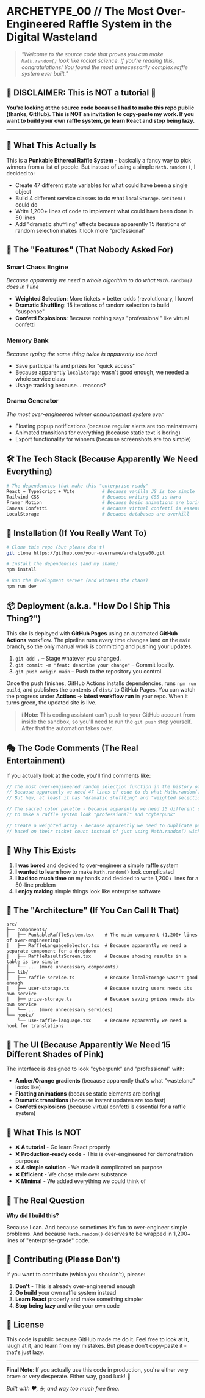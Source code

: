 # ARCHETYPE_00 // The Most Over-Engineered Raffle System in the Digital Wasteland

> *"Welcome to the source code that proves you can make `Math.random()` look like rocket science. If you're reading this, congratulations! You found the most unnecessarily complex raffle system ever built."*

## 🚨 **DISCLAIMER: This is NOT a tutorial** 🚨

**You're looking at the source code because I had to make this repo public (thanks, GitHub). This is NOT an invitation to copy-paste my work. If you want to build your own raffle system, go learn React and stop being lazy.**

---

## 🤖 **What This Actually Is**

This is a **Punkable Ethereal Raffle System** - basically a fancy way to pick winners from a list of people. But instead of using a simple `Math.random()`, I decided to:

- Create 47 different state variables for what could have been a single object
- Build 4 different service classes to do what `localStorage.setItem()` could do
- Write 1,200+ lines of code to implement what could have been done in 50 lines
- Add "dramatic shuffling" effects because apparently 15 iterations of random selection makes it look more "professional"

## 🎯 **The "Features" (That Nobody Asked For)**

### **Smart Chaos Engine** 
*Because apparently we need a whole algorithm to do what `Math.random()` does in 1 line*

- **Weighted Selection**: More tickets = better odds (revolutionary, I know)
- **Dramatic Shuffling**: 15 iterations of random selection to build "suspense"
- **Confetti Explosions**: Because nothing says "professional" like virtual confetti

### **Memory Bank**
*Because typing the same thing twice is apparently too hard*

- Save participants and prizes for "quick access"
- Because apparently `localStorage` wasn't good enough, we needed a whole service class
- Usage tracking because... reasons?

### **Drama Generator**
*The most over-engineered winner announcement system ever*

- Floating popup notifications (because regular alerts are too mainstream)
- Animated transitions for everything (because static text is boring)
- Export functionality for winners (because screenshots are too simple)

## 🛠️ **The Tech Stack (Because Apparently We Need Everything)**

```bash
# The dependencies that make this "enterprise-ready"
React + TypeScript + Vite          # Because vanilla JS is too simple
Tailwind CSS                       # Because writing CSS is hard
Framer Motion                      # Because basic animations are boring
Canvas Confetti                    # Because virtual confetti is essential
LocalStorage                       # Because databases are overkill
```

## 🚀 **Installation (If You Really Want To)**

```bash
# Clone this repo (but please don't)
git clone https://github.com/your-username/archetype00.git

# Install the dependencies (and my shame)
npm install

# Run the development server (and witness the chaos)
npm run dev
```

## 📦 **Deployment (a.k.a. "How Do I Ship This Thing?")**

This site is deployed with **GitHub Pages** using an automated **GitHub Actions** workflow. The pipeline runs every time changes
land on the `main` branch, so the only manual work is committing and pushing your updates.

1. `git add .` – Stage whatever you changed.
2. `git commit -m "feat: describe your change"` – Commit locally.
3. `git push origin main` – Push to the repository you control.

Once the push finishes, GitHub Actions installs dependencies, runs `npm run build`, and publishes the contents of `dist/` to
GitHub Pages. You can watch the progress under **Actions → latest workflow run** in your repo. When it turns green, the updated
site is live.

> ℹ️ **Note:** This coding assistant can't push to your GitHub account from inside the sandbox, so you'll need to run the `git
push` step yourself. After that the automation takes over.

## 🎭 **The Code Comments (The Real Entertainment)**

If you actually look at the code, you'll find comments like:

```typescript
// The most over-engineered random selection function in the history of web development
// Because apparently we need 47 lines of code to do what Math.random() could do in 1 line
// But hey, at least it has "dramatic shuffling" and "weighted selection"!
```

```typescript
// The sacred color palette - because apparently we need 15 different shades of pink
// to make a raffle system look "professional" and "cyberpunk"
```

```typescript
// Create a weighted array - because apparently we need to duplicate participants
// based on their ticket count instead of just using Math.random() with weights
```

## 🤡 **Why This Exists**

1. **I was bored** and decided to over-engineer a simple raffle system
2. **I wanted to learn** how to make `Math.random()` look complicated
3. **I had too much time** on my hands and decided to write 1,200+ lines for a 50-line problem
4. **I enjoy making** simple things look like enterprise software

## 🎪 **The "Architecture" (If You Can Call It That)**

```
src/
├── components/
│   ├── PunkableRaffleSystem.tsx    # The main component (1,200+ lines of over-engineering)
│   ├── RaffleLanguageSelector.tsx  # Because apparently we need a separate component for a dropdown
│   ├── RaffleResultsScreen.tsx     # Because showing results in a table is too simple
│   └── ... (more unnecessary components)
├── lib/
│   ├── raffle-service.ts           # Because localStorage wasn't good enough
│   ├── user-storage.ts             # Because saving users needs its own service
│   ├── prize-storage.ts            # Because saving prizes needs its own service
│   └── ... (more unnecessary services)
└── hooks/
    └── use-raffle-language.tsx     # Because apparently we need a hook for translations
```

## 🎨 **The UI (Because Apparently We Need 15 Different Shades of Pink)**

The interface is designed to look "cyberpunk" and "professional" with:
- **Amber/Orange gradients** (because apparently that's what "wasteland" looks like)
- **Floating animations** (because static elements are boring)
- **Dramatic transitions** (because instant updates are too fast)
- **Confetti explosions** (because virtual confetti is essential for a raffle system)

## 🚫 **What This Is NOT**

- ❌ **A tutorial** - Go learn React properly
- ❌ **Production-ready code** - This is over-engineered for demonstration purposes
- ❌ **A simple solution** - We made it complicated on purpose
- ❌ **Efficient** - We chose style over substance
- ❌ **Minimal** - We added everything we could think of

## 🎯 **The Real Question**

**Why did I build this?**

Because I can. And because sometimes it's fun to over-engineer simple problems. And because `Math.random()` deserves to be wrapped in 1,200+ lines of "enterprise-grade" code.

## 🤝 **Contributing (Please Don't)**

If you want to contribute (which you shouldn't), please:
1. **Don't** - This is already over-engineered enough
2. **Go build** your own raffle system instead
3. **Learn React** properly and make something simpler
4. **Stop being lazy** and write your own code

## 📄 **License**

This code is public because GitHub made me do it. Feel free to look at it, laugh at it, and learn from my mistakes. But please don't copy-paste it - that's just lazy.

---

**Final Note**: If you actually use this code in production, you're either very brave or very desperate. Either way, good luck! 🚀

*Built with ❤️, ☕, and way too much free time.*